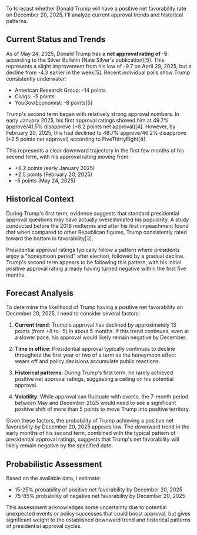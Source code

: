 To forecast whether Donald Trump will have a positive net favorability rate on December 20, 2025, I'll analyze current approval trends and historical patterns.

## Current Status and Trends

As of May 24, 2025, Donald Trump has a **net approval rating of -5** according to the Silver Bulletin (Nate Silver's publication)[5]. This represents a slight improvement from his low of -9.7 on April 29, 2025, but a decline from -4.3 earlier in the week[5]. Recent individual polls show Trump consistently underwater:

- American Research Group: -14 points
- Civiqs: -5 points
- YouGov/Economist: -8 points[5]

Trump's second term began with relatively strong approval numbers. In early January 2025, his first approval ratings showed him at 49.7% approve/41.5% disapprove (+8.2 points net approval)[4]. However, by February 20, 2025, this had declined to 48.7% approve/46.2% disapprove (+2.5 points net approval) according to FiveThirtyEight[4].

This represents a clear downward trajectory in the first few months of his second term, with his approval rating moving from:
- +8.2 points (early January 2025)
- +2.5 points (February 20, 2025)
- -5 points (May 24, 2025)

## Historical Context

During Trump's first term, evidence suggests that standard presidential approval questions may have actually overestimated his popularity. A study conducted before the 2018 midterms and after his first impeachment found that when compared to other Republican figures, Trump consistently rated toward the bottom in favorability[3].

Presidential approval ratings typically follow a pattern where presidents enjoy a "honeymoon period" after election, followed by a gradual decline. Trump's second term appears to be following this pattern, with his initial positive approval rating already having turned negative within the first five months.

## Forecast Analysis

To determine the likelihood of Trump having a positive net favorability on December 20, 2025, I need to consider several factors:

1. **Current trend**: Trump's approval has declined by approximately 13 points (from +8 to -5) in about 5 months. If this trend continues, even at a slower pace, his approval would likely remain negative by December.

2. **Time in office**: Presidential approval typically continues to decline throughout the first year or two of a term as the honeymoon effect wears off and policy decisions accumulate public reactions.

3. **Historical patterns**: During Trump's first term, he rarely achieved positive net approval ratings, suggesting a ceiling on his potential approval.

4. **Volatility**: While approval can fluctuate with events, the 7-month period between May and December 2025 would need to see a significant positive shift of more than 5 points to move Trump into positive territory.

Given these factors, the probability of Trump achieving a positive net favorability by December 20, 2025 appears low. The downward trend in the early months of his second term, combined with the typical pattern of presidential approval ratings, suggests that Trump's net favorability will likely remain negative by the specified date.

## Probabilistic Assessment

Based on the available data, I estimate:
- 15-25% probability of positive net favorability by December 20, 2025
- 75-85% probability of negative net favorability by December 20, 2025

This assessment acknowledges some uncertainty due to potential unexpected events or policy successes that could boost approval, but gives significant weight to the established downward trend and historical patterns of presidential approval cycles.